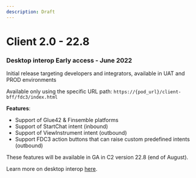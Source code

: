```yaml
---
description: Draft
---
```


# Client 2.0 - 22.8

### Desktop interop Early access - June 2022

Initial release targeting developers and integrators, available in UAT and PROD environments

Available only using the specific URL path: `https://{pod_url}/client-bff/fdc3/index.html`

**Features**:

* Support of Glue42 & Finsemble platforms
* Support of StartChat intent (inbound)
* Support of ViewInstrument intent (outbound)
* Support FDC3 action buttons that can raise custom predefined intents (outbound)

These features will be available in GA in C2 version 22.8 (end of August).&#x20;

Learn more on desktop interop [here](../../../embedded-modules/desktop-interoperability/).
